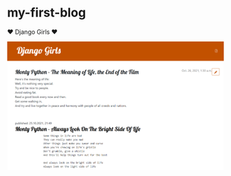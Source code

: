 # my-first-blog

:heart: Django Girls :heart:

![Image](https://github.com/kristinca/my-first-blog/blob/main/blog.png)
